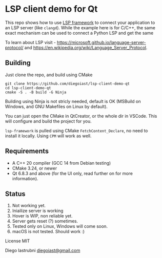 # LSP client demo for Qt 

This repo shows how to use [LSP framework](https://github.com/leon-bckl/lsp-framework)
to connect your application to an LSP server (like `clangd`). 
While the example here is for C/C++, the same exact mechanism can
be used to connect a Python LSP and get the same

To learn about LSP visit - 
https://microsoft.github.io/language-server-protocol/ and  https://en.wikipedia.org/wiki/Language_Server_Protocol.


## Building

Just clone the repo, and build using CMake

```
git clone https://github.com/diegoiast/lsp-client-demo-qt
cd lsp-client-demo-qt
cmake -S . -B build -G Ninja
```

Building using Ninja is not stricly needed, default is OK 
(MSBuild on Windows, and GNU Makefiles on Linux by default). 

You can just open the CMake in QtCreator, or the whole dir in 
VSCode. This will configure and build the project for you.


`lsp-framework` is pulled using CMake `FetchContent_Declare`, no
need to install it locally. Using `CPM` will work as well.

## Requirements

* A C++ 20 compiler (GCC 14 from Debian testing)
* CMake 3.24, or newer
* Qt 6.8.3 and above (for the UI only, read further on for
  more information).

## Status

1. Not working yet.
  1. Iniailize server is working
  1. Hover is WIP, non reliable yet.
  1. Server gets reset (?) sometimes.
2. Tested only on Linux, Windows will come soon.
3. macOS is not tested. Should work :) 

License MIT

Diego Iastrubni diegoiast@gmail.com

